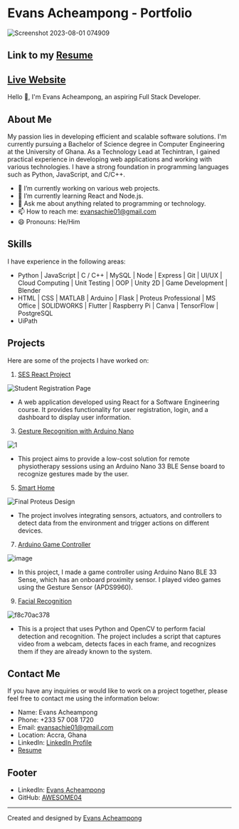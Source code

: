 # Evans Acheampong - Portfolio

![Screenshot 2023-08-01 074909](https://github.com/AWESOME04/My-Portfolio/assets/102630199/68b08b4d-496c-4583-8e50-22c6a3503681)

## Link to my [Resume](https://drive.google.com/file/d/12IjtT-Op7j3bPathsC-00HsVEKMk7fPu/view?usp=sharing)

## [Live Website](https://portfolio-three-gules-10.vercel.app/)


Hello 👋, I'm Evans Acheampong, an aspiring Full Stack Developer.

## About Me
My passion lies in developing efficient and scalable software solutions. I'm currently pursuing a Bachelor of Science degree in Computer Engineering at the University of Ghana. As a Technology Lead at Techintran, I gained practical experience in developing web applications and working with various technologies. I have a strong foundation in programming languages such as Python, JavaScript, and C/C++.

- 🔭 I’m currently working on various web projects.
- 🌱 I’m currently learning React and Node.js.
- 💬 Ask me about anything related to programming or technology.
- 📫 How to reach me: [evansachie01@gmail.com](mailto:evansachie01@gmail.com)
- 😄 Pronouns: He/Him

## Skills
I have experience in the following areas:

- Python | JavaScript | C / C++ | MySQL | Node | Express | Git | UI/UX | Cloud Computing | Unit Testing | OOP | Unity 2D | Game Development | Blender
- HTML | CSS | MATLAB | Arduino | Flask | Proteus Professional | MS Office | SOLIDWORKS | Flutter | Raspberry Pi | Canva | TensorFlow | PostgreSQL
- UiPath

## Projects
Here are some of the projects I have worked on:

1. [SES React Project](https://github.com/AWESOME04/SES-React-Project)

![Student Registration Page](https://github.com/AWESOME04/SES-React-Project/assets/102630199/56df1153-f931-4fe5-9202-4f70cb048e01)

   - A web application developed using React for a Software Engineering course. It provides functionality for user registration, login, and a dashboard to display user information.
  

3. [Gesture Recognition with Arduino Nano](https://github.com/AWESOME04/Gesture-Recognition-with-Arduino-Nano-for-Remote-Physiotherapy)

![1](https://user-images.githubusercontent.com/102630199/227560566-71e4ce17-d34a-4a2b-91f9-737d4bdef638.PNG)

   - This project aims to provide a low-cost solution for remote physiotherapy sessions using an Arduino Nano 33 BLE Sense board to recognize gestures made by the user.

5. [Smart Home](https://github.com/AWESOME04/Smart-Home)

![Final Proteus Design](https://user-images.githubusercontent.com/102630199/226955224-1d36b5e5-7611-4945-b828-1d73d479db2a.jpg)

   - The project involves integrating sensors, actuators, and controllers to detect data from the environment and trigger actions on different devices.

7. [Arduino Game Controller](https://github.com/AWESOME04/Arduino-Game-Controller)


![image](https://user-images.githubusercontent.com/102630199/219422937-d99794fb-efb9-432c-b523-b6b503f91d46.png)

   - In this project, I made a game controller using Arduino Nano BLE 33 Sense, which has an onboard proximity sensor. I played video games using the Gesture Sensor (APDS9960).

9. [Facial Recognition](https://github.com/AWESOME04/Facial-Recognition-Using-Python-OpenCV)

![f8c70ac378](https://user-images.githubusercontent.com/102630199/228613628-f60ee6ee-c4b4-42d7-8fa6-1590e29bb502.jpg)

   - This is a project that uses Python and OpenCV to perform facial detection and recognition. The project includes a script that captures video from a webcam, detects faces in each frame, and recognizes them if they are already known to the system.

## Contact Me
If you have any inquiries or would like to work on a project together, please feel free to contact me using the information below:

- Name: Evans Acheampong
- Phone: +233 57 008 1720
- Email: [evansachie01@gmail.com](mailto:evansachie01@gmail.com)
- Location: Accra, Ghana
- LinkedIn: [LinkedIn Profile](https://www.linkedin.com/in/evans-acheampong-982315232/)
- [Resume](https://drive.google.com/file/d/12IjtT-Op7j3bPathsC-00HsVEKMk7fPu/view?usp=sharing)

## Footer
- LinkedIn: [Evans Acheampong](https://www.linkedin.com/in/evans-acheampong-982315232/)
- GitHub: [AWESOME04](https://github.com/AWESOME04)

---
Created and designed by [Evans Acheampong](https://www.linkedin.com/in/evans-acheampong-982315232/)
